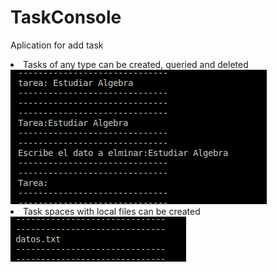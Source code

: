 # TaskConsole
<p>Aplication for add task</P>
<li>Tasks of any type can be created, queried and deleted</li>
<img src="./Images/CRUDfile.png">
<li>Task spaces with local files can be created</li>
<img src="./Images/filesFind.png">